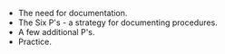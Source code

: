 * The need for documentation.
* The Six P's - a strategy for documenting procedures.
* A few additional P's.
* Practice.
